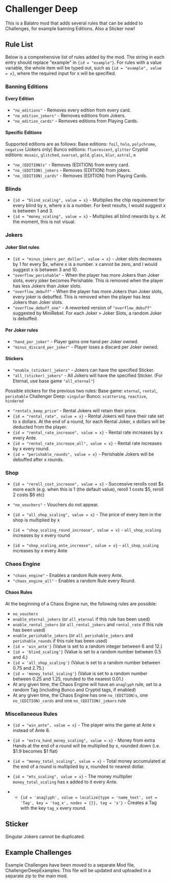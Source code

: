 # Challenger Deep

This is a Balatro mod that adds several rules that can be added to Challenges, for example banning Editions. Also a Sticker now!

## Rule List

Below is a comprehensive list of rules added by the mod. The string in each entry should replace "example" in `{id = "example"}`.
For rules with a value variable, the whole item will be typed out, such as `{id = "example", value = x}`, where the required input for x will be specified.

### Banning Editions

#### Every Edition

- `"no_editions"` - Removes every edition from every card.
- `"no_edition_jokers"` - Removes editions from Jokers.
- `"no_edition_cards"` - Removes editions from Playing Cards.

#### Specific Editions

Supported editions are as follows:
Base editions: `foil`, `holo`, `polychrome`, `negative` (Jokers only)
Bunco editions: `fluorescent`, `glitter`
Cryptid editions: `mosaic`, `glitched`, `oversat`, `gold`, `glass`, `blur`, `astral`, `m`

- `"no_(EDITION)s"` - Removes (EDITION) from every card.
- `"no_(EDITION)_jokers` - Removes (EDITION) from jokers.
- `"no_(EDITION)_cards"` - Removes (EDITION) from Playing Cards.

### Blinds

- `{id = "blind_scaling", value = x}` - Multiplies the chip requirement for every blind by x, where x is a number. For best results, I would suggest x is between 1 and 3.
- `{id = "money_scaling", value = x}` - Multiplies all blind rewards by x. At the moment, this is not visual.

### Jokers

#### Joker Slot rules

- `{id = "minus_jokers_per_dollar", value = x}` - Joker slots decreases by 1 for every $x, where x is a number. x cannot be zero, and I would suggest x is between 3 and 10.
- `"overflow_perishable"` - When the player has more Jokers than Joker slots, every joker becomes Perishable. This is removed when the player has less Jokers than Joker slots.
- `"overflow_debuff"` - When the player has more Jokers than Joker slots, every joker is debuffed. This is removed when the player has less Jokers than Joker slots.
- `"overflow_debuff_one"` - A reworked version of `"overflow_debuff"` suggested by MiniRebel. For each Joker > Joker Slots, a random Joker is debuffed.

#### Per Joker rules

- `"hand_per_joker"` - Player gains one hand per Joker owned.
- `"minus_discard_per_joker"` - Player loses a discard per Joker owned.

#### Stickers

- `"enable_(sticker)_jokers"` - Jokers can have the specified Sticker.
- `"all_(sticker)_jokers"` - All Jokers will have the specified Sticker. (For Eternal, use base game `"all_eternal"`)

Possible stickers for the previous two rules:
Base game: `eternal`, `rental`, `perishable`
Challenger Deep: `singular`
Bunco: `scattering`, `reactive`, `hindered`
  
- `"rentals_keep_price"` - Rental Jokers will retain their price.
- `{id = "rental_rate", value = x}` - Rental Jokers will have their rate set to x dollars. At the end of a round, for each Rental Joker, x dollars will be deducted from the player.
- `{id = "rental_rate_increase", value = x}` - Rental rate increases by x every Ante.
- `{id = "rental_rate_increase_all", value = x}` - Rental rate increases by x every round.
- `{id = "perishable_rounds", value = x}` - Perishable Jokers will be debuffed after x rounds.

### Shop

- `{id = "reroll_cost_increase", value = x}` - Successive rerolls cost $x more each (e.g. when this is 1 (the default value), reroll 1 costs $5, reroll 2 costs $6 etc)
- `"no_vouchers"` - Vouchers do not appear.

- `{id = "all_shop_scaling", value = x}` - The price of every item in the shop is multiplied by x
- `{id = "shop_scaling_round_increase", value = x}` - `all_shop_scaling` increases by x every round
- `{id = "shop_scaling_ante_increase", value = x}` - `all_shop_scaling` increases by x every Ante

### Chaos Engine

- `"chaos_engine"` - Enables a random Rule every Ante.
- `"chaos_engine_all"` - Enables a random Rule every Round.

#### Chaos Rules
At the beginning of a Chaos Engine run, the following rules are possible:

- `no_vouchers`
- `enable_eternal_jokers` (or `all_eternal` if this rule has been used)
- `enable_rental_jokers` (or `all_rental_jokers` and `rental_rate` if this rule has been used)
- `enable_perishable_jokers` (or `all_perishable_jokers` and `perishable_rounds` if this rule has been used)
- `{id = 'win_ante'}` (Value is set to a random integer between 6 and 12.)
- `{id = 'blind_scaling'}` (Value is set to a random number between 0.5 and 4.)
- `{id = 'all_shop_scaling'}` (Value is set to a random number between 0.75 and 2.75.)
- `{id = 'money_total_scaling'}` (Value is set to a random number between 0.25 and 1.25, rounded to the nearest 0.01.)
- At any given time, the Chaos Engine will have an `anaglyph` rule, set to a random Tag (including Bunco and Cryptid tags, if enabled)
- At any given time, the Chaos Engine has one `no_(EDITION)s`, one `no_(EDITION)_cards` and one `no_(EDITION)_jokers` rule

### Miscellaneous Rules

- `{id = "win_ante", value = x}` - The player wins the game at Ante x instead of Ante 8.
- `{id = "extra_hand_money_scaling", value = x}` - Money from extra Hands at the end of a round will be multiplied by x, rounded down (i.e. $1.9 becomes $1 flat)

- `{id = "money_total_scaling", value = x}` - Total money accumulated at the end of a round is multiplied by x, rounded to nearest dollar.
- `{id = "mts_scaling", value = x}` - The money multiplier `money_total_scaling` has x added to it every Ante.

- - `{id = 'anaglyph', value = localize{type = 'name_text', set = 'Tag', key = 'tag_x', nodes = {}}, tag = 'x'}` - Creates a Tag with the key `tag_x` every round.

## Sticker

Singular Jokers cannot be duplicated.

## Example Challenges

Example Challenges have been moved to a separate Mod file, ChallengerDeepExamples.
This file will be updated and uploaded in a separate zip to the main mod.
